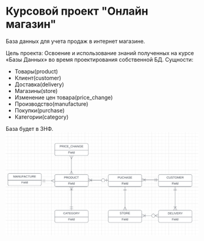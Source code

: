 # Курсовой проект "Онлайн магазин"
База данных для учета продаж в интернет магазине.

Цель проекта: Освоение и использование знаний полученных на курсе «Базы Данных» во время проектирования собственной БД.
Сущности:
* Товары(product)
* Клиент(customer)
* Доставка(delivery)
* Магазины(store)
* Изменение цен товара(price_change)
* Производство(manufacture)
* Покупки(purchase)
* Категории(category)

База будет в 3НФ.
<img src="/logical_model.png" alt="Концептуальная модель" title="Концептуальная модель" style="max-width: 100%;">
